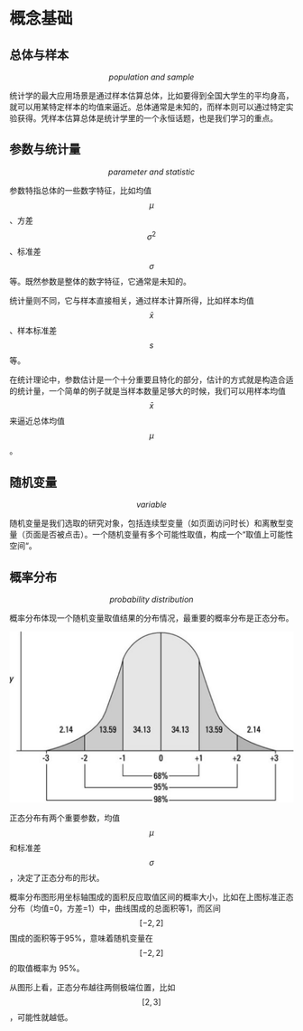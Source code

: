 # 概念基础

## 总体与样本

$$population\; and\; sample$$

统计学的最大应用场景是通过样本估算总体，比如要得到全国大学生的平均身高，就可以用某特定样本的均值来逼近。总体通常是未知的，而样本则可以通过特定实验获得。凭样本估算总体是统计学里的一个永恒话题，也是我们学习的重点。

## 参数与统计量

$$parameter\; and\; statistic$$

参数特指总体的一些数字特征，比如均值 $$\mu$$ 、方差 $$\sigma^2$$、标准差 $$\sigma$$等。既然参数是整体的数字特征，它通常是未知的。

统计量则不同，它与样本直接相关，通过样本计算所得，比如样本均值 $$\bar{x}$$、样本标准差 $$s$$等。

在统计理论中，参数估计是一个十分重要且特化的部分，估计的方式就是构造合适的统计量，一个简单的例子就是当样本数量足够大的时候，我们可以用样本均值 $$\bar{x}$$ 来逼近总体均值 $$\mu$$ 。

## 随机变量

$$variable$$

随机变量是我们选取的研究对象，包括连续型变量（如页面访问时长）和离散型变量（页面是否被点击）。一个随机变量有多个可能性取值，构成一个“取值上可能性空间“。

## 概率分布

$$probability \;distribution$$

概率分布体现一个随机变量取值结果的分布情况，最重要的概率分布是正态分布。

![](../.gitbook/assets/normal.png)

正态分布有两个重要参数，均值$$\mu$$ 和标准差 $$\sigma$$，决定了正态分布的形状。

概率分布图形用坐标轴围成的面积反应取值区间的概率大小，比如在上图标准正态分布（均值=0，方差=1）中，曲线围成的总面积等1，而区间 $$[-2,2]$$ 围成的面积等于95%，意味着随机变量在 $$[-2,2]$$ 的取值概率为 95%。

从图形上看，正态分布越往两侧极端位置，比如 $$[2,3]$$，可能性就越低。

